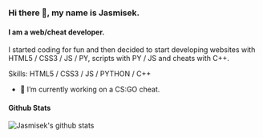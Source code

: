 ### Hi there 👋, my name is Jasmisek.
#### I am a web/cheat developer.
I started coding for fun and then decided to start developing websites with HTML5 / CSS3 / JS / PY, scripts with PY / JS and cheats with C++.

Skills: HTML5 / CSS3 / JS / PYTHON / C++

- 🔭 I’m currently working on a CS:GO cheat.


#### Github Stats

![Jasmisek's github stats](https://github-readme-stats.vercel.app/api?username=Jasmisek&count_private=true&theme=dark&hide=contribs,prs)
